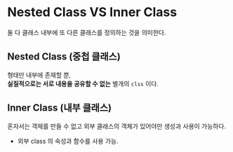 # Nested Class VS Inner Class
둘 다 클래스 내부에 또 다른 클래스를 정의하는 것을 의미한다.

## Nested Class (중첩 클래스)
형태만 내부에 존재할 뿐,   
<b>실질적으로는 서로 내용을 공유할 수 없는</b> 별개의 ```clss``` 이다.



## Inner Class (내부 클래스)
혼자서는 객체를 만들 수 없고 외부 클래스의 객체가 있어야만 생성과 사용이 가능하다.

- 외부 class 의 속성과 함수를 사용 가능.
